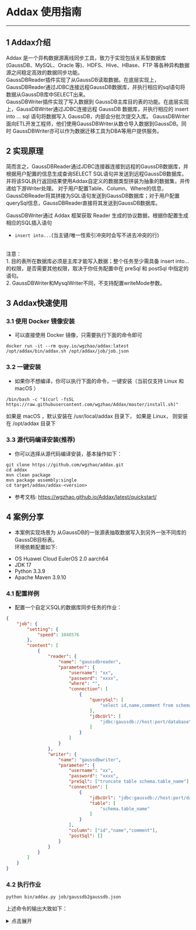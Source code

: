
# Addax 使用指南


___


## 1 Addax介绍
Addax 是一个异构数据源离线同步工具，致力于实现包括关系型数据库(GaussDB、MySQL、Oracle 等)、HDFS、Hive、HBase、FTP 等各种异构数据源之间稳定高效的数据同步功能。  
GaussDBReader插件实现了从GaussDB读取数据。在底层实现上，GaussDBReader通过JDBC连接远程GaussDB数据库，并执行相应的sql语句将数据从GaussDB库中SELECT出来。  
GaussDBWriter插件实现了写入数据到 GaussDB主库目的表的功能。在底层实现上，GaussDBWriter通过JDBC连接远程 GaussDB 数据库，并执行相应的 insert into ... sql 语句将数据写入 GaussDB，内部会分批次提交入库。 GaussDBWriter面向ETL开发工程师，他们使用GaussDBWriter从数仓导入数据到GaussDB。同时 GaussDBWriter亦可以作为数据迁移工具为DBA等用户提供服务。

## 2 实现原理

简而言之，GaussDBReader通过JDBC连接器连接到远程的GaussDB数据库，并根据用户配置的信息生成查询SELECT SQL语句并发送到远程GaussDB数据库，并将该SQL执行返回结果使用Addax自定义的数据类型拼装为抽象的数据集，并传递给下游Writer处理。
对于用户配置Table、Column、Where的信息，GaussDBReader将其拼接为SQL语句发送到GaussDB数据库；对于用户配置querySql信息，GaussDBReader直接将其发送到GaussDB数据库。  

GaussDBWriter通过 Addax 框架获取 Reader 生成的协议数据，根据你配置生成相应的SQL插入语句  
* `insert into...`(当主键/唯一性索引冲突时会写不进去冲突的行)
<br />  
    注意：  <br />
  		1. 目的表所在数据库必须是主库才能写入数据；整个任务至少需具备 insert into...的权限，是否需要其他权限，取决于你任务配置中在 preSql 和 postSql 中指定的语句。  <br />
      	2. GaussDBWriter和MysqlWriter不同，不支持配置writeMode参数。  


## 3  Addax快速使用

### 3.1 使用 Docker 镜像安装
* 可以直接使用 Docker 镜像，只需要执行下面的命令即可

```shell
docker run -it --rm quay.io/wgzhao/addax:latest /opt/addax/bin/addax.sh /opt/addax/job/job.json
```
### 3.2 一键安装
* 如果你不想编译，你可以执行下面的命令，一键安装（当前仅支持 Linux 和 macOS ）

```shell
/bin/bash -c "$(curl -fsSL https://raw.githubusercontent.com/wgzhao/Addax/master/install.sh)"
```
如果是 macOS ，默认安装在 /usr/local/addax 目录下， 如果是 Linux， 则安装在 /opt/addax 目录下

### 3.3 源代码编译安装(推荐)
* 你可以选择从源代码编译安装，基本操作如下：

```shell
git clone https://github.com/wgzhao/addax.git
cd addax
mvn clean package
mvn package assembly:single
cd target/addax/addax-<version>
```

* 参考文档: https://wgzhao.github.io/Addax/latest/quickstart/   <br />

## 4 案例分享
*  本案例实现场景为 从GaussDB的一张源表抽取数据写入到另外一张不同库的GaussDB目标表。          
环境依赖配置如下: 
- OS  Huawei Cloud EulerOS 2.0  aarch64
- JDK 17 
- Python 3.3.9 
- Apache Maven 3.9.10

### 4.1 配置样例
* 配置一个自定义SQL的数据库同步任务的作业：  

```json
{
    "job": {
        "setting": {
            "speed": 1048576
        },
        "content": [
            {
                "reader": {
                    "name": "gaussdbreader",
                    "parameter": {
                        "username": "xx",
                        "password": "xxxx",
                        "where": "",
                        "connection": [
                            {
                                "querySql": [
                                    "select id,name,comment from schema.table_name where id < 10;"
                                ],
                                "jdbcUrl": [
                                    "jdbc:gaussdb://host:port/database"
                                ]
                            }
                        ]
                    }
                },
				"writer": {
					"name": "gaussdbwriter",
					"parameter": {
						"username": "xx",
						"password": "xxxx",
						"preSql": ["truncate table schema.table_name"],						
						"connection": [
							{
								"jdbcUrl": "jdbc:gaussdb://host:port/database",
								"table": [
									"schema.table_name"
								]
							}
						],
						"column": ["id","name","comment"],
						"postSql": []
					}
				}
            }
        ]
    }
}
```

### 4.2 执行作业      

```shell
python bin/addax.py job/gaussdb2gaussdb.json
```
上述命令的输出大致如下：
<details>
<summary>点击展开</summary>

```shell
[root@hadoop2 addax-6.0.2-SNAPSHOT]# python ./bin/addax.py ./job/gaussdb2gaussdb.json
==================== DEPRECATED WARNING ========================
addax.py is deprecated, It's going to be removed in future release.
As a replacement, you can use addax.sh to run job
==================== DEPRECATED WARNING ========================

2025-07-03 19:58:20.910 [        main] INFO  Engine               - 
  ___      _     _            
 / _ \    | |   | |           
/ /_\ \ __| | __| | __ ___  __
|  _  |/ _` |/ _` |/ _` \ \/ /
| | | | (_| | (_| | (_| |>  < 
\_| |_/\__,_|\__,_|\__,_/_/\_\
:: Addax version ::    (v6.0.2-SNAPSHOT)
2025-07-03 19:58:21.070 [        main] INFO  Engine               - 
{
	"content":{
		"reader":{
			"name":"gaussdbreader",
			"parameter":{
				"username":"******",
				"password":"******",
				"column":[
					"player_id",
					"team_id",
					"player_name",
					"height",
					"substring(current_timestamp,1,23)"
				],
				"connection":{
					"jdbcUrl":"jdbc:gaussdb://*.*.*.*:8000/bigdata",
					"table":[
						"players.addax_src1"
					]
				}
			}
		},
		"writer":{
			"name":"gaussdbwriter",
			"parameter":{
				"column":[
					"*"
				],
				"connection":{
					"jdbcUrl":"jdbc:gaussdb://*.*.*.*:8000/metastore",
					"table":[
						"players.addax_dst1"
					]
				},
				"username":"******",
				"password":"******",
				"preSql":[
					"truncate table players.addax_dst1"
				],
				"postSql":[]
			}
		}
	},
	"setting":{
		"speed":{
			"bytes":-1,
			"channel":1
		}
	}
}

2025-07-03 19:58:21.093 [        main] INFO  JobContainer         - The jobContainer begins to process the job.
2025-07-03 19:58:22.484 [       job-0] INFO  OriginalConfPretreatmentUtil - The table [players.addax_src1] has columns [player_id,team_id,player_name,height,update_time].
2025-07-03 19:58:23.198 [       job-0] INFO  OriginalConfPretreatmentUtil - The table [players.addax_dst1] has columns [player_id,team_id,player_name,height,update_time].
2025-07-03 19:58:23.198 [       job-0] WARN  OriginalConfPretreatmentUtil - There are some risks in the column configuration. Because you did not configure the columns to read the database table, changes in the number and types of fields in your table may affect the correctness of the task or even cause errors.
2025-07-03 19:58:23.200 [       job-0] INFO  OriginalConfPretreatmentUtil - Writing data using [INSERT INTO %s ( player_id,team_id,player_name,height,update_time) VALUES ( ?,?,?,?,? )].
2025-07-03 19:58:23.200 [       job-0] INFO  JobContainer         - The Reader.Job [gaussdbreader] perform prepare work .
2025-07-03 19:58:23.200 [       job-0] INFO  JobContainer         - The Writer.Job [gaussdbwriter] perform prepare work .
2025-07-03 19:58:23.726 [       job-0] INFO  CommonRdbmsWriter$Job - Begin to execute preSqls:[truncate table players.addax_dst1]. context info:jdbc:gaussdb://*.*.*.*:8000/metastore.
2025-07-03 19:58:23.759 [       job-0] INFO  JobContainer         - Job set Channel-Number to 1 channel(s).
2025-07-03 19:58:23.761 [       job-0] INFO  JobContainer         - The Reader.Job [gaussdbreader] is divided into [1] task(s).
2025-07-03 19:58:23.761 [       job-0] INFO  JobContainer         - The Writer.Job [gaussdbwriter] is divided into [1] task(s).
2025-07-03 19:58:23.777 [       job-0] INFO  JobContainer         - The Scheduler launches [1] taskGroup(s).
2025-07-03 19:58:23.785 [ taskGroup-0] INFO  TaskGroupContainer   - The taskGroupId=[0] started [1] channels for [1] tasks.
2025-07-03 19:58:23.787 [ taskGroup-0] INFO  Channel              - The Channel set byte_speed_limit to -1, No bps activated.
2025-07-03 19:58:23.787 [ taskGroup-0] INFO  Channel              - The Channel set record_speed_limit to -1, No tps activated.
2025-07-03 19:58:23.794 [  reader-0-0] INFO  CommonRdbmsReader$Task - Begin reading records by executing SQL query: [SELECT player_id,team_id,player_name,height,substring(current_timestamp,1,23) FROM players.addax_src1 ].
2025-07-03 19:58:24.973 [  reader-0-0] INFO  CommonRdbmsReader$Task - Finished reading records by executing SQL query: [SELECT player_id,team_id,player_name,height,substring(current_timestamp,1,23) FROM players.addax_src1 ].
2025-07-03 19:58:26.789 [       job-0] INFO  AbstractScheduler    - The scheduler has completed all tasks.
2025-07-03 19:58:26.790 [       job-0] INFO  JobContainer         - The Writer.Job [gaussdbwriter] perform post work.
2025-07-03 19:58:26.790 [       job-0] INFO  JobContainer         - The Reader.Job [gaussdbreader] perform post work.
2025-07-03 19:58:26.794 [       job-0] INFO  StandAloneJobContainerCommunicator - Total 9 records, 337 bytes | Speed 112B/s, 3 records/s | Error 0 records, 0 bytes |  All Task WaitWriterTime 0.000s |  All Task WaitReaderTime 0.000s | Percentage 100.00%
2025-07-03 19:58:26.795 [       job-0] INFO  JobContainer         - 
Job start  at             : 2025-07-03 19:58:21
Job end    at             : 2025-07-03 19:58:26
Job took secs             :                  5s
Average   bps             :              112B/s
Average   rps             :              3rec/s
Number of rec             :                   9
Failed record             :                   0

```
</details>